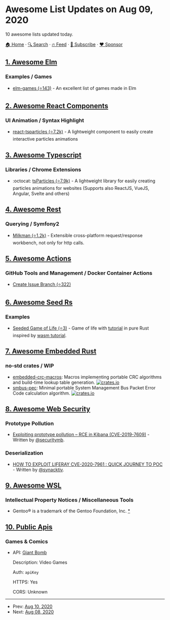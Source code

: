 # Awesome List Updates on Aug 09, 2020

10 awesome lists updated today.

[🏠 Home](/README.md) · [🔍 Search](https://www.trackawesomelist.com/search/) · [🔥 Feed](https://www.trackawesomelist.com/rss.xml) · [📮 Subscribe](https://trackawesomelist.us17.list-manage.com/subscribe?u=d2f0117aa829c83a63ec63c2f&id=36a103854c) · [❤️  Sponsor](https://github.com/sponsors/theowenyoung)



## [1. Awesome Elm](/content/sporto/awesome-elm/README.md)

### Examples / Games

*   [elm-games (⭐143)](https://github.com/rofrol/elm-games) - An excellent list of games made in Elm

## [2. Awesome React Components](/content/brillout/awesome-react-components/README.md)

### UI Animation / Syntax Highlight

*   [react-tsparticles (⭐7.2k)](https://github.com/matteobruni/tsparticles/blob/master/components/react/README.md) - A lightweight component to easily create interactive particles animations

## [3. Awesome Typescript](/content/dzharii/awesome-typescript/README.md)

### Libraries / Chrome Extensions

*   :octocat: [tsParticles (⭐7.9k)](https://github.com/matteobruni/tsparticles) - A lightweight library for easily creating particles animations for websites (Supports also ReactJS, VueJS, Angular, Svelte and others)

## [4. Awesome Rest](/content/marmelab/awesome-rest/README.md)

### Querying / Symfony2

*   [Milkman (⭐1.2k)](https://github.com/warmuuh/milkman) - Extensible cross-platform request/response workbench, not only for http calls.

## [5. Awesome Actions](/content/sdras/awesome-actions/README.md)

### GitHub Tools and Management / Docker Container Actions

*   [Create Issue Branch (⭐322)](https://github.com/robvanderleek/create-issue-branch)

## [6. Awesome Seed Rs](/content/seed-rs/awesome-seed-rs/README.md)

### Examples

*   [Seeded Game of Life (⭐3)](https://github.com/arn-the-long-beard/seeded_game_of_life) - Game of life with [tutorial](https://dev.to/arnthelongbeard/how-to-only-rust-for-web-frontend-1026) in pure Rust inspired by [wasm tutorial](https://rustwasm.github.io/docs/book/).

## [7. Awesome Embedded Rust](/content/rust-embedded/awesome-embedded-rust/README.md)

### no-std crates / WIP

*   [embedded-crc-macros](https://crates.io/crates/embedded-crc-macros): Macros implementing portable CRC algorithms and build-time lookup table generation. [![crates.io](https://img.shields.io/crates/v/embedded-crc-macros.svg)](https://crates.io/crates/embedded-crc-macros)
*   [smbus-pec](https://crates.io/crates/smbus-pec): Minimal portable System Management Bus Packet Error Code calculation algorithm. [![crates.io](https://img.shields.io/crates/v/smbus-pec.svg)](https://crates.io/crates/smbus-pec)

## [8. Awesome Web Security](/content/qazbnm456/awesome-web-security/README.md)

### Prototype Pollution

*   [Exploiting prototype pollution – RCE in Kibana (CVE-2019-7609)](https://research.securitum.com/prototype-pollution-rce-kibana-cve-2019-7609/) - Written by [@securitymb](https://twitter.com/securitymb).

### Deserialization

*   [HOW TO EXPLOIT LIFERAY CVE-2020-7961 : QUICK JOURNEY TO POC](https://www.synacktiv.com/en/publications/how-to-exploit-liferay-cve-2020-7961-quick-journey-to-poc.html) - Written by [@synacktiv](https://twitter.com/synacktiv).

## [9. Awesome WSL](/content/sirredbeard/Awesome-WSL/README.md)

### Intellectual Property Notices / Miscellaneous Tools

*   Gentoo® is a trademark of the Gentoo Foundation, Inc. [\*](https://www.gentoo.org/inside-gentoo/foundation/name-logo-guidelines.html)

## [10. Public Apis](/content/public-apis/public-apis/README.md)

### Games & Comics

- API: [Giant Bomb](https://www.giantbomb.com/api/documentation)

  Description: Video Games

  Auth: `apiKey`

  HTTPS: Yes

  CORS: Unknown



---

- Prev: [Aug 10, 2020](/content/2020/08/10/README.md)
- Next: [Aug 08, 2020](/content/2020/08/08/README.md)